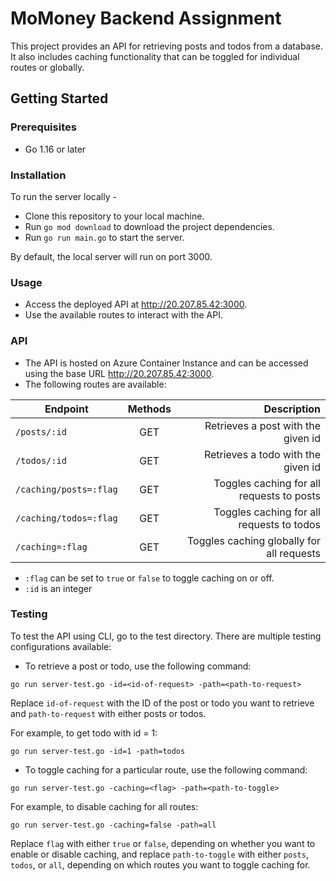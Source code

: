 # MoMoney Backend Assignment

This project provides an API for retrieving posts and todos from a database. It also includes caching functionality that can be toggled for individual routes or globally.

## Getting Started

### Prerequisites

* Go 1.16 or later

### Installation

To run the server locally -

* Clone this repository to your local machine.
* Run `go mod download` to download the project dependencies.
* Run `go run main.go` to start the server.

By default, the local server will run on port 3000.

### Usage

* Access the deployed API at <http://20.207.85.42:3000>.
* Use the available routes to interact with the API.

### API

* The API is hosted on Azure Container Instance and can be accessed using the base URL <http://20.207.85.42:3000>.
* The following routes are available:

| Endpoint        | Methods           | Description  |
| --------------- |:-----------------:| ------------:|
| `/posts/:id`      | GET | Retrieves a post with the given id |
| `/todos/:id`      | GET      |   Retrieves a todo with the given id |
| `/caching/posts=:flag` | GET      |    Toggles caching for all requests to posts |
| `/caching/todos=:flag`      | GET | Toggles caching for all requests to todos |
| `/caching=:flag` | GET      |    Toggles caching globally for all requests |

* `:flag` can be set to `true` or `false` to toggle caching on or off.
* `:id` is an integer

### Testing

To test the API using CLI, go to the test directory. There are multiple testing configurations available:

* To retrieve a post or todo, use the following command:

`go run server-test.go -id=<id-of-request> -path=<path-to-request>`

Replace `id-of-request` with the ID of the post or todo you want to retrieve and
`path-to-request` with either posts or todos.

For example, to get todo with id = 1:

`go run server-test.go -id=1 -path=todos`

* To toggle caching for a particular route, use the following command:

`go run server-test.go -caching=<flag> -path=<path-to-toggle>`

For example, to disable caching for all routes:

`go run server-test.go -caching=false -path=all`

Replace `flag` with either `true` or `false`, depending on whether you want to enable or disable caching, and replace `path-to-toggle` with either `posts`, `todos`, or `all`, depending on which routes you want to toggle caching for.
